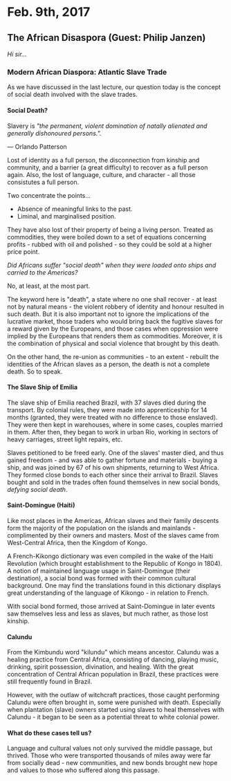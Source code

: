 Feb. 9th, 2017
==============

The African Disaspora (Guest: Philip Janzen)
--------------------------------------------

*Hi sir...*

### Modern African Diaspora: Atlantic Slave Trade

As we have discussed in the last lecture, our question today is the concept of social death involved with the slave trades.

#### Social Death?

Slavery is *"the permanent, violent domination of natally alienated and generally dishonoured persons.".*

— Orlando Patterson

Lost of identity as a full person, the disconnection from kinship and community, and a barrier (a great difficulty) to recover as a full person again. Also, the lost of language, culture, and character - all those consistutes a full person.

Two concentrate the points...

- Absence of meaningful links to the past.
- Liminal, and marginalised position.

They have also lost of their property of being a living person. Treated as commodities, they were boiled down to a set of equations concerning profits - rubbed with oil and polished - so they could be sold at a higher price point.

*Did Africans suffer "social death" when they were loaded onto ships and carried to the Americas?*

No, at least, at the most part.

The keyword here is "death", a state where no one shall recover - at least not by natural means - the violent robbery of identity and honour resulted in such death. But it is also important not to ignore the implications of the lucrative market, those traders who would bring back the fugitive slaves for a reward given by the Europeans, and those cases when oppression were implied by the Europeans that renders them as commodities. Moreover, it is the combination of physical and social violence that brought by this death.

On the other hand, the re-union as communities - to an extent - rebuilt the identities of the African slaves as a person, the death is not a complete death. So to speak.

#### The Slave Ship of Emilia

The slave ship of Emilia reached Brazil, with 37 slaves died during the transport. By colonial rules, they were made into apprenticeship for 14 months (granted, they were treated with no difference to those enslaved). They were then kept in warehouses, where in some cases, couples married in them. After then, they began to work in urban Rio, working in sectors of heavy carriages, street light repairs, etc.

Slaves petitioned to be freed early. One of the slaves' master died, and thus gained freedom - and was able to gather fortune and materials - buying a ship, and was joined by 67 of his own shipments, returning to West Africa. They formed close bonds to each other since their arrival to Brazil. Slaves bought and sold in the trades often found themselves in new social bonds, *defying social death*.

#### Saint-Domingue (Haiti)

Like most places in the Americas, African slaves and their family descents form the majority of the population on the islands and mainlands - complimented by their owners and masters. Most of the slaves came from West-Central Africa, then the Kingdom of Kongo.

A French-Kikongo dictionary was even compiled in the wake of the Haiti Revolution (which brought establishment to the Republic of Kongo in 1804). A notion of maintained language usage in Saint-Domingue (their destination), a social bond was formed with their common cultural background. One may find the translations found in this dictionary displays great understanding of the language of Kikongo - in relation to French.

With social bond formed, those arrived at Saint-Domingue in later events saw themselves less and less as slaves, but much rather, as those lost kinship.

#### Calundu

From the Kimbundu word "kilundu" which means ancestor. Calundu was a healing practice from Central Africa, consisting of dancing, playing music, drinking, spirit possession, divination, and healing. With the great concentration of Central African population in Brazil, these practices were still frequently found in Brazil.

However, with the outlaw of witchcraft practices, those caught performing Calundu were often brought in, some were punished with death. Especially when plantation (slave) owners started using slaves to heal themselves with Calundu - it began to be seen as a potential threat to white colonial power.

#### What do these cases tell us?

Language and cultural values not only survived the middle passage, but thrived. Those who were transported thousands of miles away were far from socially dead - new communities, and new bonds brought new hope and values to those who suffered along this passage.
